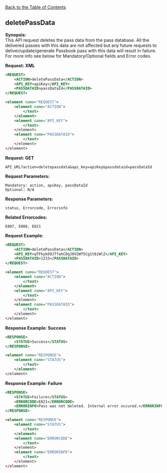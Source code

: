 [Back to the Table of Contents](/1.3/README.md)

## deletePassData


__Synopsis:__  
This API request deletes the pass data from the pass database. All the delivered passes with this data are not affected but any future requests to deliver/update/generate Passbook pass with this data will result in failure. For more info see below for Mandatory/Optional fields and Error codes.

__Request: XML__
```xml
<REQUEST>
    <ACTION>deletePassData</ACTION>
    <API_KEY>apiKey</API_KEY>
    <PASSDATAID>passDataId</PASSDATAID>
</REQUEST>
```

```xml
<element name="REQUEST">
    <element name="ACTION">
        </text>
    </element>
    <element name="API_KEY">
        </text>
    </element>
    <element name="PASSDATAID">
        </text>
    </element>
</element>
```

__Request: GET__

    API_URL?action=deletepassdata&api_key=apiKey&passdataid=passDataId

__Request Parameters:__

    Mandatory: action, apiKey, passDataId
    Optional: N/A

__Response Parameters:__

    status, Errorcode, Errorinfo

__Related Errorcodes:__

    E807, E808, E821
    
__Request Example:__
```xml
<REQUEST>
    <ACTION>deletePassData</ACTION>
    <API_KEY>qTFkykO9JTfahCOqJ0V2Wf5Cg1t8iWlZ</API_KEY>
    <PASSDATAID>1233</PASSDATAID>
</REQUEST>
```

```xml
<element name="REQUEST">
    <element name="ACTION">
        </text>
    </element>
    <element name="API_KEY">
        </text>
    </element>
    <element name="PASSDATAID">
        </text>
    </element>
</element>
```

__Response Example: Success__
```xml
<RESPONSE>
    <STATUS>Success</STATUS>
</RESPONSE>
```

```xml
<element name="RESPONSE">
    <element name="STATUS">
        </text>
    </element>
</element>
```

__Response Example: Failure__
```xml
<RESPONSE>
    <STATUS>Failure</STATUS>
    <ERRORCODE>E821</ERRORCODE>
    <ERRORINFO>Pass was not deleted. Internal error occured.</ERRORINFO>
</RESPONSE>
```

```xml
<element name="RESPONSE">
    <element name="STATUS">
        </text>
    </element>
    <element name="ERRORCODE">
        </text>
    </element>
    <element name="ERRORINFO">
        </text>
    </element>
</element>
```
